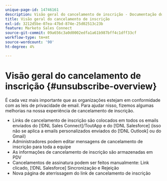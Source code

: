 ```yaml
---
unique-page-id: 14746161
description: Visão geral do cancelamento de inscrição - Documentação do Marketo - Documentação do produto
title: Visão geral do cancelamento de inscrição
exl-id: 3212d5be-07ea-47bd-874e-25d02513c23b
feature: Marketo Sales Connect
source-git-commit: 09a656c3a0d0002edfa1a61b987bff4c1dff33cf
workflow-type: tm+mt
source-wordcount: '90'
ht-degree: 4%

---
```


# Visão geral do cancelamento de inscrição {#unsubscribe-overview}

É cada vez mais importante que as organizações estejam em conformidade com as leis de privacidade de email. Para ajudar nisso, fizemos algumas melhorias na nossa experiência de cancelamento de inscrição.

* Links de cancelamento de inscrição são colocados em todos os emails enviados do [!DNL Sales Connect]/ToutApp e do [!DNL Salesforce] (isso não se aplica a emails personalizados enviados do [!DNL Outlook] ou do Gmail)
* Administradores podem editar mensagens de cancelamento de inscrição para toda a equipe
* As informações de cancelamento de inscrição são armazenadas em PDV
* Cancelamentos de assinatura podem ser feitos manualmente: Link clicado, [!DNL Salesforce] Sincronização e Rejeição
* Nova página de aterrissagem do link de cancelamento de inscrição
